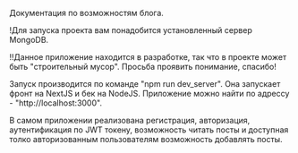 Документация по возможностям блога.

!Для запуска проекта вам понадобится установленный сервер MongoDB.

!!Данное приложение находится в разработке, так что в проекте может быть "строительный мусор". Просьба проявить понимание, спасибо!

Запуск производится по команде "npm run dev_server". Она запускает фронт на NextJS и бек на NodeJS. Приложение можно найти по адрессу - "http://localhost:3000".

В самом приложении реализована регистрация, авторизация, аутентификация по JWT токену, возможность читать посты и доступная толко авторизованным пользователям возможность добавлять посты. 
